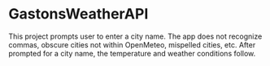 # GastonsWeatherAPI


This project prompts user to enter a city name. The app does not recognize commas, obscure cities not within OpenMeteo, mispelled cities, etc. After prompted for a city name, the temperature and weather conditions follow. 